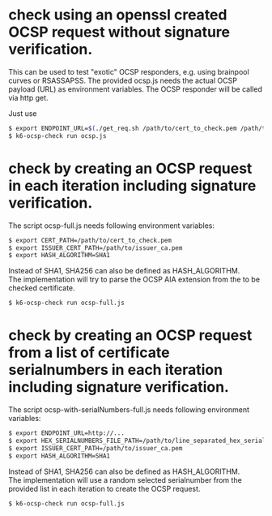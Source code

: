 # check using an openssl created OCSP request without signature verification.
This can be used to test "exotic" OCSP responders, e.g. using brainpool curves or RSASSAPSS.
The provided ocsp.js needs the actual OCSP payload (URL) as environment variables.
The OCSP responder will be called via http get.

Just use
```bash
$ export ENDPOINT_URL=$(./get_req.sh /path/to/cert_to_check.pem /path/to/issuer_ca.pem)
$ k6-ocsp-check run ocsp.js
```
# check by creating an OCSP request in each iteration including signature verification.
The script ocsp-full.js needs following environment variables:
```bash
$ export CERT_PATH=/path/to/cert_to_check.pem
$ export ISSUER_CERT_PATH=/path/to/issuer_ca.pem
$ export HASH_ALGORITHM=SHA1
```
Instead of SHA1, SHA256 can also be defined as HASH_ALGORITHM.  
The implementation will try to parse the OCSP AIA extension from the to be checked certificate.
```bash
$ k6-ocsp-check run ocsp-full.js
```

# check by creating an OCSP request from a list of certificate serialnumbers in each iteration including signature verification.
The script ocsp-with-serialNumbers-full.js needs following environment variables:
```bash
$ export ENDPOINT_URL=http://...
$ export HEX_SERIALNUMBERS_FILE_PATH=/path/to/line_separated_hex_serials.txt
$ export ISSUER_CERT_PATH=/path/to/issuer_ca.pem
$ export HASH_ALGORITHM=SHA1
```
Instead of SHA1, SHA256 can also be defined as HASH_ALGORITHM.  
The implementation will use a random selected serialnumber from the provided list in each iteration to create the OCSP request.
```bash
$ k6-ocsp-check run ocsp-full.js
```